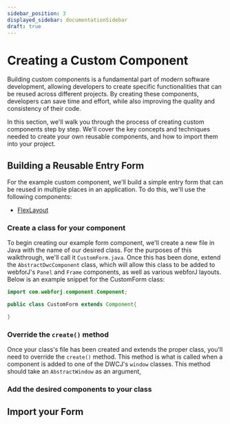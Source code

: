 ```yaml
---
sidebar_position: 3
displayed_sidebar: documentationSidebar
draft: true
---
```


# Creating a Custom Component

Building custom components is a fundamental part of modern software development, allowing developers to create specific functionalities that can be reused across different projects. By creating these components, developers can save time and effort, while also improving the quality and consistency of their code.

In this section, we'll walk you through the process of creating custom components step by step. We'll  cover the key concepts and techniques needed to create your own reusable components, and how to import them into your project.

## Building a Reusable Entry Form

For the example custom component, we'll build a simple entry form that can be reused in multiple places in an application. To do this, we'll use the following components:

- [FlexLayout](../layouts/flex-layout.md)

### Create a class for your component 

To begin creating our example form component, we'll create a new file in Java with the name of our desired class. For the purposes of this walkthrough, we'll call it `CustomForm.java`. Once this has been done, extend the `AbstractDwcComponent` class, which will allow this class to be added to webforJ's `Panel` and `Frame` components, as well as various webforJ layouts.
Below is an example snippet for the CustomForm class:

```java
import com.webforj.component.Component;

public class CustomForm extends Component{

}
```

### Override the `create()` method

Once your class's file has been created and extends the proper class, you'll need to override the `create()` method. This method is what is called when a component is added to one of the DWCJ's `window` classes. This method should take an `AbstractWindow` as an argument, 


### Add the desired components to your class

## Import your Form